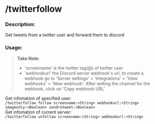 # /twitterfollow

### Description:
Get tweets from a twitter user and forward them to discord<br>

### Usage:
> **Take Note**:<br>
> - 'screenname' is the twitter tag(@) of twitter user
> - 'webhookurl' the Discord server webhook's url, to create a webhook go to 'Server settings' > 'Integrations' > 'View webhooks' > 'New webhook'. After setting the channel for the webhook, click on 'Copy webhook URL'<br>

Get infomation of specified user:<br>
`/twitterfollow follow screenname:<String> webhookurl:<String> imageonly:<Boolean> sendretweet:<Boolean>`<br>
Get infomation of current server:<br>
`/twitterfollow unfollow screenname:<String> webhookurl:<String>`<br>

